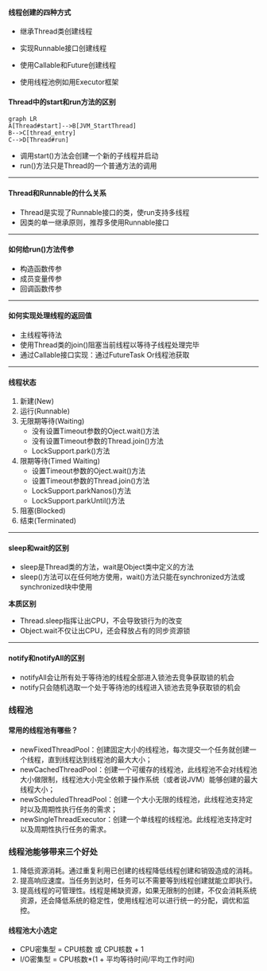 #### 线程创建的四种方式

- 继承Thread类创建线程

- 实现Runnable接口创建线程

- 使用Callable和Future创建线程

- 使用线程池例如用Executor框架

#### Thread中的start和run方法的区别

```mermaid
graph LR
A[Thread#start]-->B[JVM_StartThread]
B-->C[thread_entry]
C-->D[Thread#run]
```
- 调用start()方法会创建一个新的子线程并启动
- run()方法只是Thread的一个普通方法的调用

---
#### Thread和Runnable的什么关系
- Thread是实现了Runnable接口的类，使run支持多线程
- 因类的单一继承原则，推荐多使用Runnable接口

---
#### 如何给run()方法传参
- 构造函数传参
- 成员变量传参
- 回调函数传参

---
#### 如何实现处理线程的返回值
- 主线程等待法
- 使用Thread类的join()阻塞当前线程以等待子线程处理完毕
- 通过Callable接口实现：通过FutureTask Or线程池获取

---
#### 线程状态
1. 新建(New)
2. 运行(Runnable)
3. 无限期等待(Waiting)
    - 没有设置Timeout参数的Oject.wait()方法
    - 没有设置Timeout参数的Thread.join()方法
    - LockSupport.park()方法
4. 限期等待(Timed Waiting)
    - 设置Timeout参数的Oject.wait()方法
    - 设置Timeout参数的Thread.join()方法
    - LockSupport.parkNanos()方法
    - LockSupport.parkUntil()方法
5. 阻塞(Blocked)
6. 结束(Terminated)

---
#### sleep和wait的区别
- sleep是Thread类的方法，wait是Object类中定义的方法
- sleep()方法可以在任何地方使用，wait()方法只能在synchronized方法或synchronized块中使用

**本质区别**
- Thread.sleep指挥让出CPU，不会导致锁行为的改变
- Object.wait不仅让出CPU，还会释放占有的同步资源锁 

---
#### notify和notifyAll的区别
- notifyAll会让所有处于等待池的线程全部进入锁池去竞争获取锁的机会
- notify只会随机选取一个处于等待池的线程进入锁池去竞争获取锁的机会
 
### 线程池


#### 常用的线程池有哪些？
- newFixedThreadPool：创建固定大小的线程池，每次提交一个任务就创建一个线程，直到线程达到线程池的最大大小；
- newCachedThreadPool：创建一个可缓存的线程池，此线程池不会对线程池大小做限制，线程池大小完全依赖于操作系统（或者说JVM）能够创建的最大线程大小；
- newScheduledThreadPool：创建一个大小无限的线程池，此线程池支持定时以及周期性执行任务的需求；
- newSingleThreadExecutor：创建一个单线程的线程池。此线程池支持定时以及周期性执行任务的需求。

### 线程池能够带来三个好处
1. 降低资源消耗。通过重复利用已创建的线程降低线程创建和销毁造成的消耗。
2. 提高响应速度。当任务到达时，任务可以不需要等到线程创建就能立即执行。
3. 提高线程的可管理性。线程是稀缺资源，如果无限制的创建，不仅会消耗系统资源，还会降低系统的稳定性，使用线程池可以进行统一的分配，调优和监控。

#### 线程池大小选定
- CPU密集型 = CPU核数 或 CPU核数 + 1
- I/O密集型 = CPU核数*(1 + 平均等待时间/平均工作时间)
